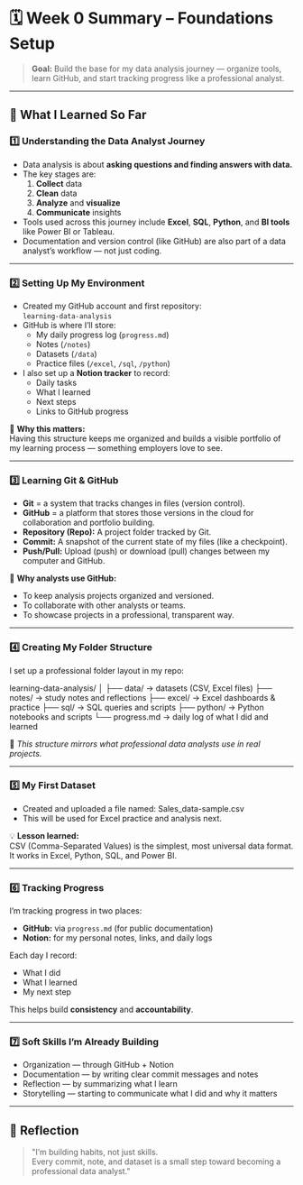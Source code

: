 # 🗓️ Week 0 Summary – Foundations Setup

> **Goal:** Build the base for my data analysis journey — organize tools, learn GitHub, and start tracking progress like a professional analyst.

---

## 🧠 What I Learned So Far

### 1️⃣ Understanding the Data Analyst Journey
- Data analysis is about **asking questions and finding answers with data.**
- The key stages are:
  1. **Collect** data  
  2. **Clean** data  
  3. **Analyze** and **visualize**  
  4. **Communicate** insights  
- Tools used across this journey include **Excel**, **SQL**, **Python**, and **BI tools** like Power BI or Tableau.
- Documentation and version control (like GitHub) are also part of a data analyst’s workflow — not just coding.

---

### 2️⃣ Setting Up My Environment
- Created my GitHub account and first repository:  
  `learning-data-analysis`
- GitHub is where I’ll store:
  - My daily progress log (`progress.md`)
  - Notes (`/notes`)
  - Datasets (`/data`)
  - Practice files (`/excel`, `/sql`, `/python`)
- I also set up a **Notion tracker** to record:
  - Daily tasks  
  - What I learned  
  - Next steps  
  - Links to GitHub progress  

🧩 **Why this matters:**  
Having this structure keeps me organized and builds a visible portfolio of my learning process — something employers love to see.

---

### 3️⃣ Learning Git & GitHub
- **Git** = a system that tracks changes in files (version control).  
- **GitHub** = a platform that stores those versions in the cloud for collaboration and portfolio building.  
- **Repository (Repo):** A project folder tracked by Git.  
- **Commit:** A snapshot of the current state of my files (like a checkpoint).  
- **Push/Pull:** Upload (push) or download (pull) changes between my computer and GitHub.

🧠 **Why analysts use GitHub:**
- To keep analysis projects organized and versioned.  
- To collaborate with other analysts or teams.  
- To showcase projects in a professional, transparent way.  

---

### 4️⃣ Creating My Folder Structure
I set up a professional folder layout in my repo:

learning-data-analysis/
│
├── data/ → datasets (CSV, Excel files)
├── notes/ → study notes and reflections
├── excel/ → Excel dashboards & practice
├── sql/ → SQL queries and scripts
├── python/ → Python notebooks and scripts
└── progress.md → daily log of what I did and learned


🧾 *This structure mirrors what professional data analysts use in real projects.*

---

### 5️⃣ My First Dataset
- Created and uploaded a file named: Sales_data-sample.csv
- This will be used for Excel practice and analysis next.

💡 **Lesson learned:**  
CSV (Comma-Separated Values) is the simplest, most universal data format. It works in Excel, Python, SQL, and Power BI.

---

### 6️⃣ Tracking Progress
I’m tracking progress in two places:
- **GitHub:** via `progress.md` (for public documentation)
- **Notion:** for my personal notes, links, and daily logs

Each day I record:
- What I did  
- What I learned  
- My next step  

This helps build **consistency** and **accountability**.

---

### 7️⃣ Soft Skills I’m Already Building
- Organization — through GitHub + Notion  
- Documentation — by writing clear commit messages and notes  
- Reflection — by summarizing what I learn  
- Storytelling — starting to communicate what I did and why it matters  

---

## 🏁 Reflection
> "I’m building habits, not just skills.  
> Every commit, note, and dataset is a small step toward becoming a professional data analyst."

